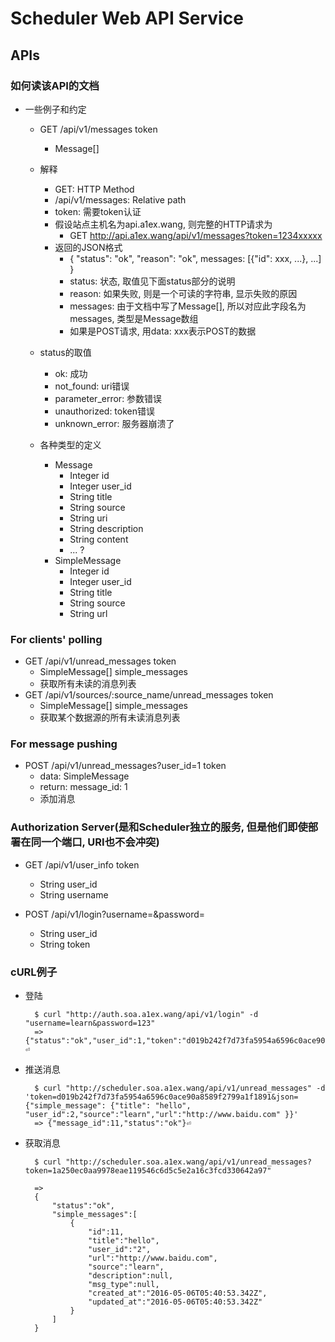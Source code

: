 # Scheduler Web API Service

## APIs

### 如何读该API的文档
- 一些例子和约定
    - GET /api/v1/messages  token
        - Message[]

    - 解释  
        - GET:              HTTP Method
        - /api/v1/messages: Relative path
        - token:            需要token认证
        - 假设站点主机名为api.a1ex.wang, 则完整的HTTP请求为
            - GET http://api.a1ex.wang/api/v1/messages?token=1234xxxxx
        - 返回的JSON格式
            - { "status": "ok", "reason": "ok", messages: \[{"id": xxx, ...}\, ...\] }
            - status:   状态, 取值见下面status部分的说明
            - reason:   如果失败, 则是一个可读的字符串, 显示失败的原因
            - messages: 由于文档中写了Message[], 所以对应此字段名为messages, 类型是Message数组
            - 如果是POST请求, 用data: xxx表示POST的数据
    - status的取值
        - ok: 成功
        - not_found: uri错误
        - parameter_error: 参数错误
        - unauthorized: token错误
        - unknown_error: 服务器崩溃了
    - 各种类型的定义
        - Message
            - Integer id
            - Integer user_id
            - String title
            - String source
            - String uri
            - String description
            - String content
            - ... ?
        - SimpleMessage
            - Integer id
            - Integer user_id
            - String title
            - String source
            - String url

### For clients' polling
- GET /api/v1/unread_messages   token
    - SimpleMessage[] simple_messages
    - 获取所有未读的消息列表
- GET /api/v1/sources/:source_name/unread_messages  token
    - SimpleMessage[] simple_messages
    - 获取某个数据源的所有未读消息列表

### For message pushing
- POST /api/v1/unread_messages?user_id=1    token
    - data: SimpleMessage 
    - return: message_id: 1
    - 添加消息
    
### Authorization Server(是和Scheduler独立的服务, 但是他们即使部署在同一个端口, URI也不会冲突)

- GET /api/v1/user_info token
    - String user_id
    - String username

- POST /api/v1/login?username=&password=
    - String user_id
    - String token
    
### cURL例子
- 登陆

        $ curl "http://auth.soa.a1ex.wang/api/v1/login" -d "username=learn&password=123"
        => {"status":"ok","user_id":1,"token":"d019b242f7d73fa5954a6596c0ace90a8589f2799a1f1891"}⏎
        
- 推送消息

        $ curl "http://scheduler.soa.a1ex.wang/api/v1/unread_messages" -d 'token=d019b242f7d73fa5954a6596c0ace90a8589f2799a1f1891&json={"simple_message": {"title": "hello", "user_id":2,"source":"learn","url":"http://www.baidu.com" }}'
        => {"message_id":11,"status":"ok"}⏎ 

- 获取消息

        $ curl "http://scheduler.soa.a1ex.wang/api/v1/unread_messages?token=1a250ec0aa9978eae119546c6d5c5e2a16c3fcd330642a97"
        
        =>
        {
            "status":"ok",
            "simple_messages":[
                {
                    "id":11,
                    "title":"hello",
                    "user_id":"2",
                    "url":"http://www.baidu.com",
                    "source":"learn",
                    "description":null,
                    "msg_type":null,
                    "created_at":"2016-05-06T05:40:53.342Z",
                    "updated_at":"2016-05-06T05:40:53.342Z"
                }
            ]
        }
